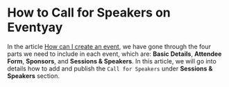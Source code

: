 # How to Call for Speakers on Eventyay
In the article [How can I create an event](/event-setup/How-can-I-create-an-event.md), we have gone through the four parts we need to include in each event, which are: **Basic Details**, **Attendee Form**, **Sponsors**, and **Sessions & Speakers**. In this article, we will go into details how to add and publish the `Call for Speakers` under **Sessions & Speakers** section.
